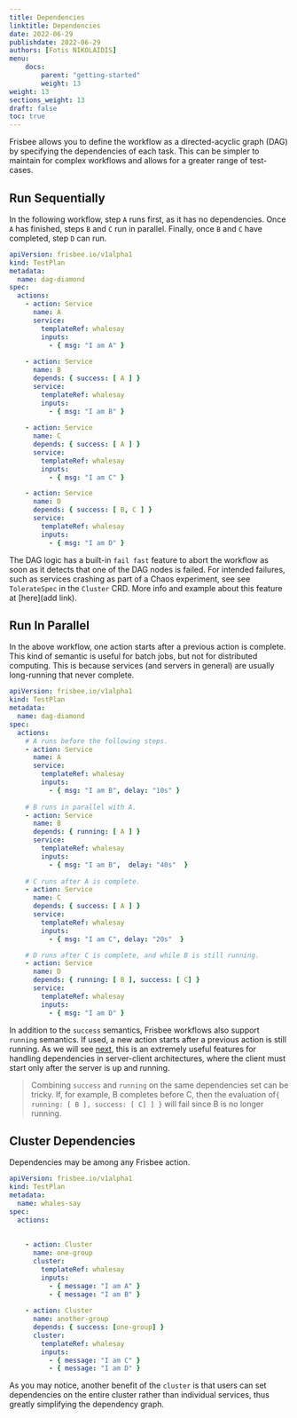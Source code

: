 ```yaml
---
title: Dependencies
linktitle: Dependencies
date: 2022-06-29
publishdate: 2022-06-29
authors: [Fotis NIKOLAIDIS]
menu:
    docs:
        parent: "getting-started"
        weight: 13
weight: 13
sections_weight: 13
draft: false
toc: true
---
```




Frisbee allows you to define the  workflow as a directed-acyclic graph (DAG) by specifying the  dependencies of each task. This can be simpler to maintain for complex  workflows and allows for a greater range of test-cases. 



## Run Sequentially

In the following workflow, step `A` runs first, as it has no dependencies. Once `A` has finished, steps `B` and `C` run in parallel. Finally, once `B` and `C` have completed, step `D` can run.

```yaml
apiVersion: frisbee.io/v1alpha1
kind: TestPlan
metadata:
  name: dag-diamond
spec:
  actions:
    - action: Service
      name: A
      service:
        templateRef: whalesay 
        inputs:
          - { msg: "I am A" }        
  
    - action: Service
      name: B
      depends: { success: [ A ] }
      service:
        templateRef: whalesay
        inputs:
          - { msg: "I am B" }
          
    - action: Service
      name: C
      depends: { success: [ A ] }
      service:
        templateRef: whalesay
        inputs:
          - { msg: "I am C" }          

    - action: Service
      name: D
      depends: { success: [ B, C ] }
      service:
        templateRef: whalesay
        inputs:
          - { msg: "I am D" }   
```



The DAG logic has a built-in `fail fast` feature to abort the workflow as soon as it detects that one of the DAG nodes is failed. For intended failures, such as services crashing as part of a Chaos experiment, see see `TolerateSpec` in the `Cluster` CRD. More info and example about this feature at [here](add link).



## Run In Parallel

In the above workflow, one action starts after a previous action is complete. This kind of semantic is useful for batch jobs, but not for distributed computing. This is because services (and servers in general) are usually long-running that never complete.  

```yaml
apiVersion: frisbee.io/v1alpha1
kind: TestPlan
metadata:
  name: dag-diamond
spec:
  actions:
  	# A runs before the following steps.
    - action: Service 
      name: A
      service:
        templateRef: whalesay 
        inputs:
          - { msg: "I am B", delay: "10s" }        
  
  	# B runs in parallel with A.
    - action: Service
      name: B
      depends: { running: [ A ] }
      service:
        templateRef: whalesay
        inputs:
          - { msg: "I am B",  delay: "40s"  }
          
	# C runs after A is complete.
    - action: Service
      name: C
      depends: { success: [ A ] }
      service:
        templateRef: whalesay
        inputs:
          - { msg: "I am C", delay: "20s"  }         

	# D runs after C is complete, and while B is still running.
    - action: Service
      name: D
      depends: { running: [ B ], success: [ C] }
      service:
        templateRef: whalesay
        inputs:
          - { msg: "I am D" }   
```



In addition to the `success` semantics, Frisbee workflows also support `running` semantics. If used, a new action starts after a previous action is still running. As we will see [next](macros), this is an extremely useful features for handling dependencies in server-client architectures, where the client must start only after the server is up and running. 



> Combining `success` and `running` on the same dependencies set can be tricky. If, for example, B completes before C, then the evaluation of`{ running: [ B ], success: [ C] ] }` will fail since B is no longer running.





## Cluster Dependencies 

Dependencies may be among any Frisbee action. 



```yaml
apiVersion: frisbee.io/v1alpha1
kind: TestPlan
metadata:
  name: whales-say
spec:
  actions:
  
  
	- action: Cluster	 
      name: one-group
      cluster:
        templateRef: whalesay 
        inputs: 
          - { message: "I am A" } 
          - { message: "I am B" }  
  
	- action: Cluster	 
      name: another-group
      depends: { success: [one-group] }
      cluster:
        templateRef: whalesay 
        inputs: 
          - { message: "I am C" } 
          - { message: "I am D" }           
```

As you may notice, another benefit of the `cluster` is that users can set dependencies on the entire cluster rather than individual services, thus greatly simplifying the dependency graph. 

